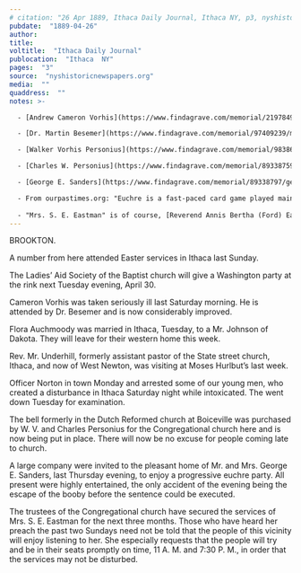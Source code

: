 ```yaml
---
# citation: "26 Apr 1889, Ithaca Daily Journal, Ithaca NY, p3, nyshistoricnewspapers.org."
pubdate:  "1889-04-26"
author: 
title: 
voltitle:  "Ithaca Daily Journal"
publocation:  "Ithaca  NY"
pages:  "3"
source:  "nyshistoricnewspapers.org"
media:  ""
quaddress:  ""
notes: >-

  - [Andrew Cameron Vorhis](https://www.findagrave.com/memorial/21978492/andrew-cameron-vorhis) (1825 to 05 Aug 1889), purchased the grist mill from Charles Personius. 

  - [Dr. Martin Besemer](https://www.findagrave.com/memorial/97409239/martin-besemer) (1847 to 1916).

  - [Walker Vorhis Personius](https://www.findagrave.com/memorial/98386104/walker-voorhis-personius) (1836 to 1914), a founding member of the Congregational Church of Motts Corners.

  - [Charles W. Personius](https://www.findagrave.com/memorial/89338759/charles-w-personius) (1840 to 02 Feb 1924), the owner of Personius Flouring Mills in Brookton, on the present site of Dalebrook. Charles sold a portion of the mill property to to William Wolcott, what would become known as "the Wolcott lot" and later, "the Mills place". 

  - [George E. Sanders](https://www.findagrave.com/memorial/89338797/george-e-sanders) (16 Aug 1847 to 01 Nov 1889) married [Fannie (Webster) Sanders](https://www.findagrave.com/memorial/89338798/fannie-sanders) (23 Nov 1847 to 10 Feb 1896). George was the brother of [Amanda (Sanders) Lounsbery](https://www.findagrave.com/memorial/89338794/amanda-lounsbery) (12 Oct 1842 to 13 Nov 1921), a former owner of both the Mills' home and Mills' store with husband [Edward Lounsbery](https://www.findagrave.com/memorial/89338793/edward-lounsbery) (11 Oct 1833 to 27 Nov 1904), and [Libbie H. (Sanders) Peck](https://www.findagrave.com/memorial/138388479/libbie-h-peck) (05 Nov 1857 to 04 Nov 1929) who inherited Mills' store from Amanda.

  - From ourpastimes.org: "Euchre is a fast-paced card game played mainly by four people, broken down into two teams of two. Progressive euchre is a way of playing the game with multiple tables of players in a tournament format." Wordnik.com defines a booby thusly: "In progressive euchre, the player who has failed most conspicuously in the game."
 
  - "Mrs. S. E. Eastman" is of course, [Reverend Annis Bertha (Ford) Eastman](https://www.findagrave.com/memorial/115427131/annis-bertha-eastman) (24 Apr 1852 to 22 Oct 1910), who married [Reverend Dr. Samuel Elijah Eastman](https://www.findagrave.com/memorial/115427121/samuel-elijah-eastman) (1846 to 07 Feb 1925). Reverend Annis Ford Eastman was ordained minister in Brookton, becoming one of the first women in America to do so. The Reverend took a life-long interest in the church, returning to baptize Emily Mills and Jessie Brewer among others.
---
```

BROOKTON. 

A number from here attended Easter services in Ithaca last Sunday. 

The Ladies’ Aid Society of the Baptist church will give a Washington party at the rink next Tuesday evening, April 30. 

Cameron Vorhis was taken seriously ill last Saturday morning. He is attended by Dr. Besemer and is now considerably improved. 

Flora Auchmoody was married in Ithaca, Tuesday, to a Mr. Johnson of Dakota. They will leave for their western home this week. 

Rev. Mr. Underhill, formerly assistant pastor of the State street church, Ithaca, and now of West Newton, was visiting at Moses Hurlbut’s last week. 

Officer Norton in town Monday and arrested some of our young men, who created a disturbance in Ithaca Saturday night while intoxicated. The went down Tuesday for examination.

The bell formerly in the Dutch Reformed church at Boiceville was purchased by W. V. and Charles Personius for the Congregational church here and is now being put in place. There will now be no excuse for people coming late to church.

A large company were invited to the pleasant home of Mr. and Mrs. George E. Sanders, last Thursday evening, to enjoy a progressive euchre party. All present were highly entertained, the only accident of the evening being the escape of the booby before the sentence could be executed.

The trustees of the Congregational church have secured the services of Mrs. S. E. Eastman for the next three months. Those who have heard her preach the past two Sundays need not be told that the people of this vicinity will enjoy listening to her. She especially requests that the people will try and be in their seats promptly on time, 11 A. M. and 7:30 P. M., in order that the services may not be disturbed.

